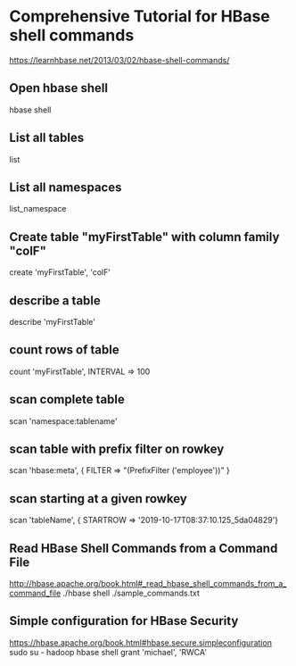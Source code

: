 # Comprehensive Tutorial for HBase shell commands
https://learnhbase.net/2013/03/02/hbase-shell-commands/

## Open hbase shell
hbase shell

## List all tables
list 

## List all namespaces
list_namespace

## Create table "myFirstTable" with column family "colF"
create 'myFirstTable', 'colF'

## describe a table
describe 'myFirstTable'

## count rows of table
count 'myFirstTable', INTERVAL => 100

## scan complete table
scan 'namespace:tablename'

## scan table with prefix filter on rowkey
scan 'hbase:meta', { FILTER => "(PrefixFilter ('employee'))" }

## scan starting at a given rowkey
scan 'tableName', { STARTROW => '2019-10-17T08:37:10.125_5da04829'}

## Read HBase Shell Commands from a Command File
http://hbase.apache.org/book.html#_read_hbase_shell_commands_from_a_command_file
./hbase shell ./sample_commands.txt

## Simple configuration for HBase Security
https://hbase.apache.org/book.html#hbase.secure.simpleconfiguration
sudo su - hadoop hbase shell
grant 'michael', 'RWCA'
